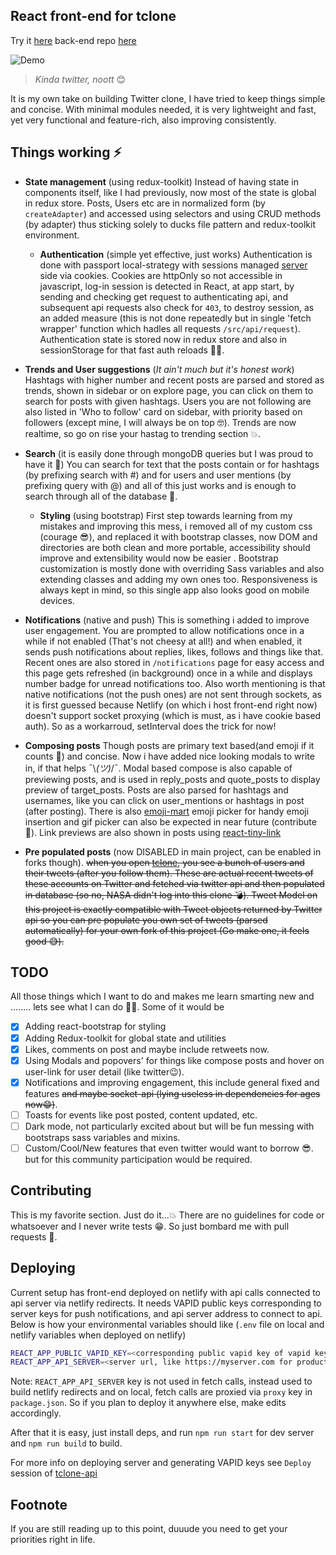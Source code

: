 ## React front-end for tclone

Try it [here](https://tclone.netlify.app)
back-end repo [here](https://github.com/muzam1l/tclone-api)

![Demo](./docs/tclone-demo2.gif)

> _Kinda twitter,  noott_ 😊

It is my own take on building Twitter clone, I have tried to keep things simple and concise. With minimal modules needed, it is very lightweight and fast, yet very functional and feature-rich, also improving consistently.

## Things working ⚡

- **State management** (using redux-toolkit)
  Instead of having state in components itself, like I had previously, now most of the state is global in redux store. Posts, Users etc are in normalized form (by `createAdapter`) and accessed using selectors and using CRUD methods (by adapter) thus sticking solely to ducks file pattern and redux-toolkit environment.

  - **Authentication** (simple yet effective, just works)
  Authentication is done with passport local-strategy with sessions managed [server](https://github.com/muzam1l/tclone-api) side via cookies. Cookies are httpOnly so not accessible in javascript, log-in session is detected in React, at app start, by sending and checking get request to authenticating api, and subsequent api requests also check for `403`, to destroy session, as an added measure (this is not done repeatedly but in single 'fetch wrapper' function which hadles all requests `/src/api/request`). Authentication state is stored now in redux store and also in sessionStorage for that fast auth reloads 🐱‍👤.

- **Trends and User suggestions** (_It ain't much but it's honest work_)
  Hashtags with higher number and recent posts are parsed and stored as trends, shown in sidebar or on explore page, you can click on them to search for posts with given hashtags. Users you are not following are also listed in 'Who to follow' card on sidebar, with priority based on followers (except mine, I will always be on top 🤓). Trends are now realtime, so go on rise your hastag to trending section 💥.

- **Search** (it is easily done through mongoDB queries but I was proud to have it 🥇)
  You can search for text that the posts contain or for hashtags (by prefixing search with #) and for users and user mentions (by prefixing query with @) and all of this just works and is enough to search through all of the database 🥳.

  - **Styling** (using bootstrap)
  First step towards learning from my mistakes and improving this mess, i removed all of my custom css (courage 😎), and replaced it with bootstrap classes, now DOM and directories are both clean and more portable, accessibility should improve and extensibility would now be easier . Bootstrap customization is mostly done with overriding Sass variables and also extending classes and adding my own ones too. Responsiveness is always kept in mind, so this single app also looks good on mobile devices.

- **Notifications** (native and push)
  This is something i added to improve user engagement. You are prompted to allow notifications once in a while if not enabled (That's not cheesy at all!) and when enabled, it sends push notifications about replies, likes, follows and things like that. Recent ones are also stored in `/notifications` page for easy access and this page gets refreshed (in background) once in a while and displays number badge for unread notifications too. Also worth mentioning is that native notifications (not the push ones) are not sent through sockets, as it is first guessed because Netlify (on which i host front-end right now) doesn't support socket proxying (which is must, as i have cookie based auth). So as a workarroud, setInterval does the trick for now!

- **Composing posts**
  Though posts are primary text based(and emoji if it counts 🥴) and concise. Now i have added nice looking modals to write in, if that helps ¯\\_(ツ)_/¯. Modal based compose is also capable of previewing posts, and is used in reply_posts and quote_posts to display preview of target_posts. Posts are also parsed for hashtags and usernames, like you can click on user_mentions or hashtags in post (after posting). There is also [emoji-mart](https://www.npmjs.com/package/emoji-mart) emoji picker for handy emoji insertion and gif picker can also be expected in near future (contribute 🥺). Link previews are also shown in posts using [react-tiny-link](https://www.npmjs.com/package/react-tiny-link)

- **Pre populated posts** (now DISABLED in main project, can be enabled in forks though).
  ~~when you open [tclone](https://tclone.netlify.app/), you see a bunch of users and their tweets (after you follow them). These are actual recent tweets of these accounts on Twitter and fetched via twitter api and then populated in database (so no, NASA didn't log into this clone 💣). Tweet Model on this project is exactly compatible with Tweet objects returned by Twitter api so you can pre populate you own set of tweets (parsed automatically) for your own fork of this project (Go make one, it feels good 😅).~~

## TODO

All those things which I want to do and makes me learn smarting new and ........ lets see what I can do 🤷‍♂️.
Some of it would be

- [x] Adding react-bootstrap for styling
- [x] Adding Redux-toolkit for global state and utilities
- [x] Likes, comments on post and maybe include retweets now.
- [x] Using Modals and popovers' for things like compose posts and hover on user-link for user detail (like twitter😉).
- [x] Notifications and improving engagement, this include general fixed and features ~~and maybe socket-api (lying useless in dependencies for ages now😁)~~.
- [ ] Toasts for events like post posted, content updated, etc.
- [ ] Dark mode, not particularly excited about but will be fun messing with bootstraps sass variables and mixins.
- [ ] Custom/Cool/New features that even twitter would want to borrow 😎. but for this community participation would be required.

## Contributing

This is my favorite section. Just do it...💥
There are no guidelines for code or whatsoever and I never write tests 😁.
So just bombard me with pull requests 🥺.

## Deploying

Current setup has front-end deployed on netlify with api calls connected to api server via netlify redirects. It needs VAPID public keys corresponding to server keys for push notifications, and api server address to connect to api. Below is how your environmental variables should like (`.env` file on local and netlify variables when deployed on netlify)

```bash
REACT_APP_PUBLIC_VAPID_KEY=<corresponding public vapid key of vapid keys for push notifications>
REACT_APP_API_SERVER=<server url, like https://myserver.com for production>
```

Note: `REACT_APP_API_SERVER` key is not used in fetch calls, instead used to build netlify redirects and on local, fetch calls are proxied via `proxy` key in `package.json`. So if you plan to deploy it anywhere else, make edits accordingly.

After that it is easy, just install deps, and run `npm run start` for dev server and `npm run build` to build.

For more info on deploying server and generating VAPID keys see `Deploy` session of [tclone-api](https:github.com/muzam1l/tclone-api)

## Footnote

If you are still reading up to this point, duuude you need to get your priorities right in life.

